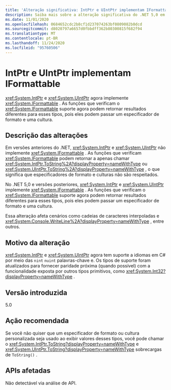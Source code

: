```yaml
---
title: 'Alteração significativa: IntPtr e UIntPtr implementam IFormattable'
description: Saiba mais sobre a alteração significativa do .NET 5,0 em bibliotecas principais do .NET em que IntPtr e UIntPtr agora implementam IFormattable.
ms.date: 11/01/2020
ms.openlocfilehash: 0684652cdc2b8cf1d237074263bf0809082b0dcd
ms.sourcegitcommit: d8020797a6657d0fbbdff362b80300815f682f94
ms.translationtype: MT
ms.contentlocale: pt-BR
ms.lasthandoff: 11/24/2020
ms.locfileid: "95760506"
---
```

# <a name="intptr-and-uintptr-implement-iformattable"></a>IntPtr e UIntPtr implementam IFormattable

<xref:System.IntPtr> e <xref:System.UIntPtr> agora implemente <xref:System.IFormattable> . As funções que verificam o <xref:System.IFormattable> suporte agora podem retornar resultados diferentes para esses tipos, pois eles podem passar um especificador de formato e uma cultura.

## <a name="change-description"></a>Descrição das alterações

Em versões anteriores do .NET, <xref:System.IntPtr> e <xref:System.UIntPtr> não implemente <xref:System.IFormattable> . As funções que verificam <xref:System.IFormattable> podem retornar a apenas chamar <xref:System.IntPtr.ToString%2A?displayProperty=nameWithType> ou <xref:System.UIntPtr.ToString%2A?displayProperty=nameWithType> , o que significa que especificadores de formato e culturas não são respeitados.

No .NET 5,0 e versões posteriores, <xref:System.IntPtr> e <xref:System.UIntPtr> implemente <xref:System.IFormattable> . As funções que verificam o <xref:System.IFormattable> suporte agora podem retornar resultados diferentes para esses tipos, pois eles podem passar um especificador de formato e uma cultura.

Essa alteração afeta cenários como cadeias de caracteres interpoladas e <xref:System.Console.WriteLine%2A?displayProperty=nameWithType> , entre outros.

## <a name="reason-for-change"></a>Motivo da alteração

<xref:System.IntPtr> e <xref:System.UIntPtr> agora tem suporte a idiomas em C# por meio das `nint` `nuint` palavras-chave e. Os tipos de suporte foram atualizados para fornecer paridade próxima (quando possível) com a funcionalidade exposta por outros tipos primitivos, como <xref:System.Int32?displayProperty=nameWithType> .

## <a name="version-introduced"></a>Versão introduzida

5.0

## <a name="recommended-action"></a>Ação recomendada

Se você não quiser que um especificador de formato ou cultura personalizada seja usado ao exibir valores desses tipos, você pode chamar o <xref:System.IntPtr.ToString?displayProperty=nameWithType> e <xref:System.UIntPtr.ToString?displayProperty=nameWithType> sobrecargas de `ToString()` .

## <a name="affected-apis"></a>APIs afetadas

Não detectável via análise de API.

<!--

### Category

Core .NET libraries

### Affected APIs

Not detectable via API analysis.

-->
